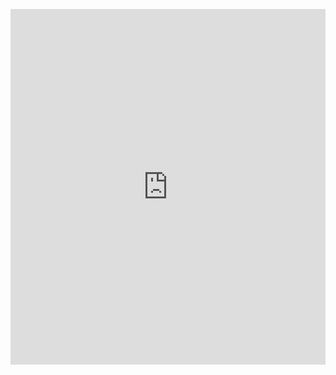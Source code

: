<p><iframe allowfullscreen width="100%" height="569" class="google-slides-iframe" frameborder="0" scrolling="no" src="https://docs.google.com/presentation/d/e/2PACX-1vTrGokRy3NY8Fb8H9dP51oUsB9GBAJrXce2c10w0FqYPKTQ2PFVLJwoExQESvQ7R3W9AVaYXgpfsRPN/embed?start=false&amp;loop=false&amp;delayms=3000"></iframe></p>